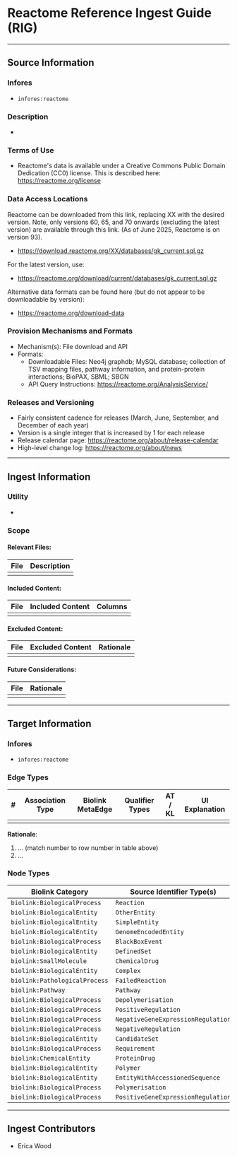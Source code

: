 # Reactome Reference Ingest Guide (RIG)
---------------

## Source Information

### Infores
 - `infores:reactome`

### Description
 - 

### Terms of Use
 - Reactome's data is available under a Creative Commons Public Domain Dedication (CC0) license. This is described here: https://reactome.org/license

### Data Access Locations
Reactome can be downloaded from this link, replacing XX with the desired version. Note, only versions 60, 65, and 70 onwards (excluding the latest version) are available through this link. (As of June 2025, Reactome is on version 93).
 - https://download.reactome.org/XX/databases/gk_current.sql.gz

For the latest version, use:
- https://reactome.org/download/current/databases/gk_current.sql.gz

Alternative data formats can be found here (but do not appear to be downloadable by version):
 - https://reactome.org/download-data

### Provision Mechanisms and Formats
- Mechanism(s): File download and API
- Formats:
  - Downloadable Files: Neo4j graphdb; MySQL database; collection of TSV mapping files, pathway information, and protein-protein interactions; BioPAX, SBML; SBGN
  - API Query Instructions: https://reactome.org/AnalysisService/
   
### Releases and Versioning
 - Fairly consistent cadence for releases (March, June, September, and December of each year)
 - Version is a single integer that is increased by 1 for each release
 - Release calendar page: https://reactome.org/about/release-calendar
 - High-level change log: https://reactome.org/about/news


----------------
## Ingest Information

### Utility
- 

### Scope

  #### Relevant Files:

  | File | Description |
  |----------|----------|
  |          |          |
  
  #### Included Content:

  | File | Included Content | Columns |
  |----------|----------|----------|
  |          |          |          |

  #### Excluded Content:

  | File | Excluded Content | Rationale  |
  |----------|----------|----------|
  |          |          |          |
 

  #### Future Considerations:

  | File | Rationale |
  |----------|----------|
  |          |          |

----------------

## Target Information

### Infores
 - `infores:reactome`

### Edge Types

| # | Association Type | Biolink MetaEdge | Qualifier Types |  AT / KL  | UI Explanation |
|----------|----------|----------|----------|----------|----------|
|          |          |          |          |          |          |

**Rationale**:
1. ... (match number to row number in table above)
2. ...

   
### Node Types

| Biolink Category |  Source Identifier Type(s) | Notes |
|------------------|----------------------------|--------|
| `biolink:BiologicalProcess` | `Reaction` |  |
| `biolink:BiologicalEntity` | `OtherEntity` | |
| `biolink:BiologicalEntity` | `SimpleEntity` | |
| `biolink:BiologicalEntity` | `GenomeEncodedEntity` | |
| `biolink:BiologicalProcess` | `BlackBoxEvent` | |
| `biolink:BiologicalEntity` | `DefinedSet` | |
| `biolink:SmallMolecule` | `ChemicalDrug` | |
| `biolink:BiologicalEntity` | `Complex` | |
| `biolink:PathologicalProcess` | `FailedReaction` | |
| `biolink:Pathway` | `Pathway` | |
| `biolink:BiologicalProcess` | `Depolymerisation` | |
| `biolink:BiologicalProcess` | `PositiveRegulation` | |
| `biolink:BiologicalProcess` | `NegativeGeneExpressionRegulation` | |
| `biolink:BiologicalProcess` | `NegativeRegulation` |  |
| `biolink:BiologicalEntity` | `CandidateSet` |  |
| `biolink:BiologicalProcess` | `Requirement` |  |
| `biolink:ChemicalEntity` | `ProteinDrug` |  |
| `biolink:BiologicalEntity` | `Polymer` |  |
| `biolink:BiologicalEntity` | `EntityWithAccessionedSequence` |  |
| `biolink:BiologicalProcess` | `Polymerisation` |  |
| `biolink:BiologicalProcess` | `PositiveGeneExpressionRegulation` |  |

------------------

## Ingest Contributors
 - Erica Wood